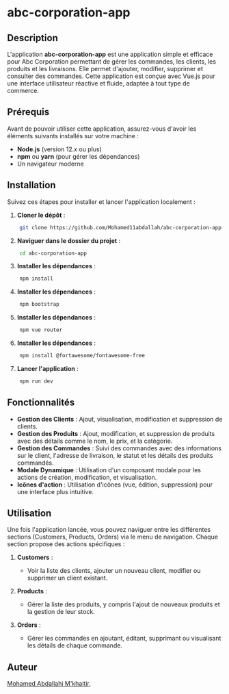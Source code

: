 # abc-corporation-app

## Description

L'application **abc-corporation-app** est une application simple et efficace pour Abc Corporation permettant de gérer les commandes, les clients, les produits et les livraisons. Elle permet d'ajouter, modifier, supprimer et consulter des commandes. Cette application est conçue avec Vue.js pour une interface utilisateur réactive et fluide, adaptée à tout type de commerce.

## Prérequis

Avant de pouvoir utiliser cette application, assurez-vous d'avoir les éléments suivants installés sur votre machine :

- **Node.js** (version 12.x ou plus)
- **npm** ou **yarn** (pour gérer les dépendances)
- Un navigateur moderne

## Installation

Suivez ces étapes pour installer et lancer l'application localement :

1. **Cloner le dépôt** :
```bash
    git clone https://github.com/Mohamed11abdallah/abc-corporation-app.git
```
2. **Naviguer dans le dossier du projet** :
```bash
    cd abc-corporation-app
```
3. **Installer les dépendances** :
```bash
    npm install
```
4. **Installer les dépendances** :
```bash
    npm bootstrap 
```
5. **Installer les dépendances** :
```bash
    npm vue router 
```
6. **Installer les dépendances** :
```bash
    npm install @fortawesome/fontawesome-free
```
7. **Lancer l'application** :
```bash
    npm run dev
```


## Fonctionnalités

- **Gestion des Clients** : Ajout, visualisation, modification et suppression de clients.
- **Gestion des Produits** : Ajout, modification, et suppression de produits avec des détails comme le nom, le prix, et la catégorie.
- **Gestion des Commandes** : Suivi des commandes avec des informations sur le client, l'adresse de livraison, le statut et les détails des produits commandés.
- **Modale Dynamique** : Utilisation d'un composant modale pour les actions de création, modification, et visualisation.
- **Icônes d'action** : Utilisation d'icônes (vue, édition, suppression) pour une interface plus intuitive.

## Utilisation

Une fois l'application lancée, vous pouvez naviguer entre les différentes sections (Customers, Products, Orders) via le menu de navigation. Chaque section propose des actions spécifiques :

1. **Customers** : 
    - Voir la liste des clients, ajouter un nouveau client, modifier ou supprimer un client existant.

2. **Products** : 
    - Gérer la liste des produits, y compris l'ajout de nouveaux produits et la gestion de leur stock.

3. **Orders** : 
    - Gérer les commandes en ajoutant, éditant, supprimant ou visualisant les détails de chaque commande. 


## Auteur

[Mohamed Abdallahi M'khaitir, ](https://github.com/Mohamed11abdallah)
